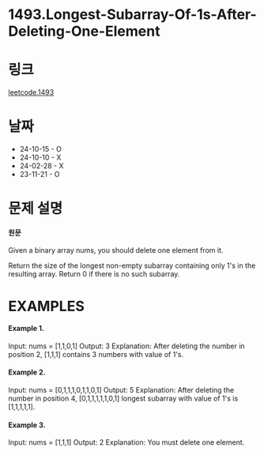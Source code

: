 # 1493.Longest-Subarray-Of-1s-After-Deleting-One-Element

# 링크

[leetcode.1493](https://leetcode.com/problems/longest-subarray-of-1s-after-deleting-one-element/?envType=study-plan-v2&envId=leetcode-75)

# 날짜

- 24-10-15 - O
- 24-10-10 - X
- 24-02-28 - X
- 23-11-21 - O

# 문제 설명

#### 원문

Given a binary array nums, you should delete one element from it.

Return the size of the longest non-empty subarray containing only 1's in the resulting array. Return 0 if there is no such subarray.

# EXAMPLES

#### Example 1.

Input: nums = [1,1,0,1]
Output: 3
Explanation: After deleting the number in position 2, [1,1,1] contains 3 numbers with value of 1's.

#### Example 2.

Input: nums = [0,1,1,1,0,1,1,0,1]
Output: 5
Explanation: After deleting the number in position 4, [0,1,1,1,1,1,0,1] longest subarray with value of 1's is [1,1,1,1,1].

#### Example 3.

Input: nums = [1,1,1]
Output: 2
Explanation: You must delete one element.
